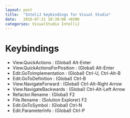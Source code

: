 ```yaml
---
layout: post
title:  "InteliJ keybindings for Visual Studio"
date:   2016-07-21 10:39:00 +0200
categories: VisualStudio IntelliJ
---
```


# Keybindings

* View.QuickActions : (Global) Alt-Enter
* View.QuickActionsForPosition : (Global) Alt-Enter
* Edit.GoToImplementation : (Global) Ctrl-U, Ctrl-Alt-B
* Edit.GoToDefinition : (Global) Ctrl-B
* View.NavigateForward : (Global) Ctrl-Alt-Right Arrow
* View.NavigateBackwards : (Global) Ctrl-Alt-Left Arrow
* Refactor.Rename : (Global) F2
* File.Rename : (Solution Explorer) F2
* Edit.GoToSymbol : (Global) Ctrl-N
* Edit.ParameterInfo : (Global) Ctrl-P